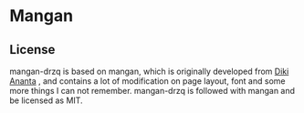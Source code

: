 # Mangan

## License

mangan-drzq is based on mangan, which is originally developed from [Diki Ananta](https://dikiaap.id) , and contains a lot of modification on page layout, font and some more things I can not remember. mangan-drzq is followed with mangan and be licensed as MIT.
